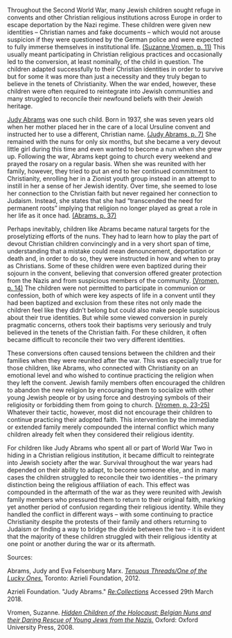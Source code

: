 Throughout the Second World War, many Jewish children sought refuge in convents and other Christian religious institutions across Europe in order to escape deportation by the Nazi regime. These children were given new identities – Christian names and fake documents – which would not arouse suspicion if they were questioned by the German police and were expected to fully immerse themselves in institutional life. <a href="http://go.utlib.ca/cat/6425230">(Suzanne Vromen, p. 11)</a> This usually meant participating in Christian religious practices and occasionally led to the conversion, at least nominally, of the child in question. The children adapted successfully to their Christian identities in order to survive but for some it was more than just a necessity and they truly began to believe in the tenets of Christianity. When the war ended, however, these children were often required to reintegrate into Jewish communities and many struggled to reconcile their newfound beliefs with their Jewish heritage.

<div class="sidepanel">
  <!-- This is the div where all the popcorn action will happen -->
  <div id="popcorn-container"></div>
</div>

<a href="http://memoirs.azrielifoundation.org/recollection#explore-survivor|194">Judy Abrams</a> was one such child. Born in 1937, she was seven years old when her mother placed her in the care of a local Ursuline convent and instructed her to use a different, Christian name. <a href="http://go.utlib.ca/cat/8260951">(Judy Abrams, p. 7)</a> She remained with the nuns for only six months, but she became a very devout little girl during this time and even wanted to become a nun when she grew up. Following the war, Abrams kept going to church every weekend and prayed the rosary on a regular basis. When she was reunited with her family, however, they tried to put an end to her continued commitment to Christianity, enrolling her in a Zionist youth group instead in an attempt to instill in her a sense of her Jewish identity. Over time, she seemed to lose her connection to the Christian faith but never regained her connection to Judaism. Instead, she states that she had “transcended the need for permanent roots” implying that religion no longer played as great a role in her life as it once had. <a href="http://go.utlib.ca/cat/8260951">(Abrams, p. 37)</a>

Perhaps inevitably, children like Abrams became natural targets for the proselytizing efforts of the nuns. They had to learn how to play the part of devout Christian children convincingly and in a very short span of time, understanding that a mistake could mean denouncement, deportation or death and, in order to do so, they were instructed in how and when to pray as Christians. Some of these children were even baptized during their sojourn in the convent, believing that conversion offered greater protection from the Nazis and from suspicious members of the community. <a href="http://go.utlib.ca/cat/6425230">(Vromen, p. 14)</a> The children were not permitted to participate in communion or confession, both of which were key aspects of life in a convent until they had been baptized and exclusion from these rites not only made the children feel like they didn’t belong but could also make people suspicious about their true identities. But while some viewed conversion in purely pragmatic concerns, others took their baptisms very seriously and truly believed in the tenets of the Christian faith. For these children, it often became difficult to reconcile their two very different identities.

These conversions often caused tensions between the children and their families when they were reunited after the war. This was especially true for those children, like Abrams, who connected with Christianity on an emotional level and who wished to continue practicing the religion when they left the convent. Jewish family members often encouraged the children to abandon the new religion by encouraging them to socialize with other young Jewish people or by using force and destroying symbols of their religiosity or forbidding them from going to church. <a href="http://go.utlib.ca/cat/6425230">(Vromen, p. 23-25)</a> Whatever their tactic, however, most did not encourage their children to continue practicing their adopted faith. This intervention by the immediate or extended family merely compounded the internal conflict which many children already felt when they considered their religious identity.

For children like Judy Abrams who spent all or part of World War Two in hiding in a Christian religious institution, it became difficult to reintegrate into Jewish society after the war. Survival throughout the war years had depended on their ability to adapt, to become someone else, and in many cases the children struggled to reconcile their two identities – the primary distinction being the religious affiliation of each. This effect was compounded in the aftermath of the war as they were reunited with Jewish family members who pressured them to return to their original faith, marking yet another period of confusion regarding their religious identity. While they handled the conflict in different ways – with some continuing to practice Christianity despite the protests of their family and others returning to Judaism or finding a way to bridge the divide between the two – it is evident that the majority of these children struggled with their religious identity at one point or another during the war or its aftermath.

Sources:

Abrams, Judy and Eva Felsenburg Marx. <a href="http://go.utlib.ca/cat/8260951"><em>Tenuous Threads/One of the Lucky Ones.</em></a> Toronto: Azrieli Foundation, 2012.

Azrieli Foundation. "Judy Abrams." <a href="http://memoirs.azrielifoundation.org/recollection#explore-survivor|194"><em>Re:Collections</em></a> Accessed 29th March 2018.

Vromen, Suzanne. <a href="http://go.utlib.ca/cat/6425230"><em>Hidden Children of the Holocaust: Belgian Nuns and their Daring Rescue of Young Jews from the Nazis.</em></a> Oxford: Oxford University Press, 2008.
